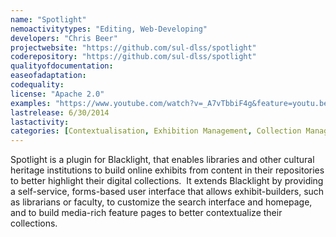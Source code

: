 ```yaml
---
name: "Spotlight"
nemoactivitytypes: "Editing, Web-Developing"
developers: "Chris Beer"
projectwebsite: "https://github.com/sul-dlss/spotlight"
coderepository: "https://github.com/sul-dlss/spotlight"
qualityofdocumentation: 
easeofadaptation: 
codequality: 
license: "Apache 2.0"
examples: "https://www.youtube.com/watch?v=_A7vTbbiF4g&feature=youtu.be"
lastrelease: 6/30/2014
lastactivity: 
categories: [Contextualisation, Exhibition Management, Collection Management]
---
```

Spotlight is a plugin for Blacklight, that enables libraries 
and other cultural heritage institutions to build online exhibits from 
content in their repositories to better highlight their digital 
collections.  It extends Blacklight by providing a self-service, 
forms-based user interface that allows exhibit-builders, such as 
librarians or faculty, to customize the search interface and homepage, 
and to build media-rich feature pages to better contextualize their 
collections.
